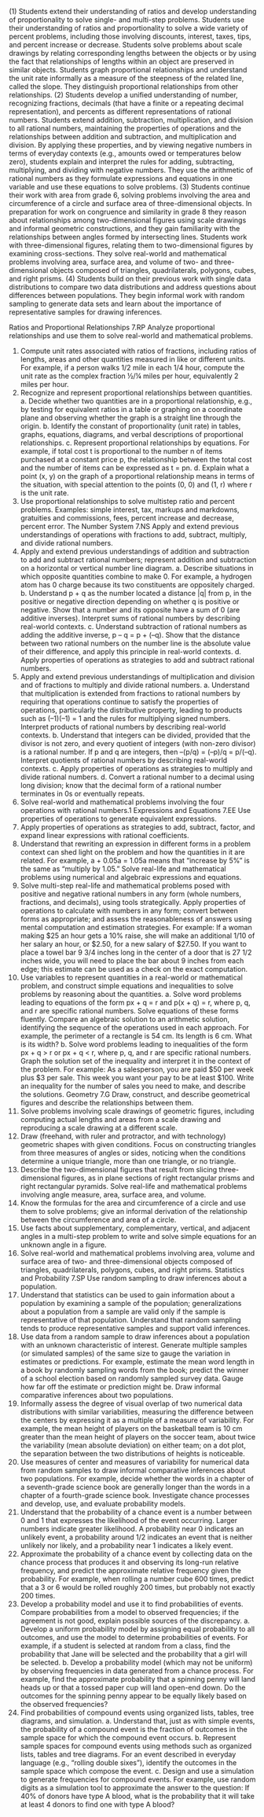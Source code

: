 (1) Students extend their understanding of ratios and develop understanding of proportionality to solve single- and multi-step
problems. Students use their understanding of ratios and proportionality to solve a wide variety of percent problems,
including those involving discounts, interest, taxes, tips, and percent increase or decrease. Students solve problems about
scale drawings by relating corresponding lengths between the objects or by using the fact that relationships of lengths
within an object are preserved in similar objects. Students graph proportional relationships and understand the unit rate
informally as a measure of the steepness of the related line, called the slope. They distinguish proportional relationships
from other relationships.
(2) Students develop a unified understanding of number, recognizing fractions, decimals (that have a finite or a repeating decimal representation), and percents as different representations of rational numbers. Students extend addition, subtraction,
multiplication, and division to all rational numbers, maintaining the properties of operations and the relationships between
addition and subtraction, and multiplication and division. By applying these properties, and by viewing negative numbers
in terms of everyday contexts (e.g., amounts owed or temperatures below zero), students explain and interpret the rules for
adding, subtracting, multiplying, and dividing with negative numbers. They use the arithmetic of rational numbers as they
formulate expressions and equations in one variable and use these equations to solve problems.
(3) Students continue their work with area from grade 6, solving problems involving the area and circumference of a circle and
surface area of three-dimensional objects. In preparation for work on congruence and similarity in grade 8 they reason
about relationships among two-dimensional figures using scale drawings and informal geometric constructions, and they
gain familiarity with the relationships between angles formed by intersecting lines. Students work with three-dimensional
figures, relating them to two-dimensional figures by examining cross-sections. They solve real-world and mathematical
problems involving area, surface area, and volume of two- and three-dimensional objects composed of triangles,
quadrilaterals, polygons, cubes, and right prisms.
(4) Students build on their previous work with single data distributions to compare two data distributions and address
questions about differences between populations. They begin informal work with random sampling to generate data sets
and learn about the importance of representative samples for drawing inferences. 

Ratios and Proportional Relationships 7.RP
Analyze proportional relationships and use them to solve real-world and mathematical problems.
1. Compute unit rates associated with ratios of fractions, including ratios of lengths, areas and other quantities measured in
like or different units. For example, if a person walks 1/2 mile in each 1/4 hour, compute the unit rate as the complex
fraction ½/¼ miles per hour, equivalently 2 miles per hour.
2. Recognize and represent proportional relationships between quantities.
a. Decide whether two quantities are in a proportional relationship, e.g., by testing for equivalent ratios in a table or
graphing on a coordinate plane and observing whether the graph is a straight line through the origin.
b. Identify the constant of proportionality (unit rate) in tables, graphs, equations, diagrams, and verbal descriptions of
proportional relationships.
c. Represent proportional relationships by equations. For example, if total cost t is proportional to the number n of items
purchased at a constant price p, the relationship between the total cost and the number of items can be expressed
as t = pn.
d. Explain what a point (x, y) on the graph of a proportional relationship means in terms of the situation, with special
attention to the points (0, 0) and (1, r) where r is the unit rate.
3. Use proportional relationships to solve multistep ratio and percent problems. Examples: simple interest, tax, markups and
markdowns, gratuities and commissions, fees, percent increase and decrease, percent error.
The Number System 7.NS
Apply and extend previous understandings of operations with fractions to add, subtract, multiply, and divide
rational numbers.
1. Apply and extend previous understandings of addition and subtraction to add and subtract rational numbers; represent
addition and subtraction on a horizontal or vertical number line diagram.
a. Describe situations in which opposite quantities combine to make 0. For example, a hydrogen atom has 0 charge
because its two constituents are oppositely charged.
b. Understand p + q as the number located a distance |q| from p, in the positive or negative direction depending on
whether q is positive or negative. Show that a number and its opposite have a sum of 0 (are additive inverses).
Interpret sums of rational numbers by describing real-world contexts.
c. Understand subtraction of rational numbers as adding the additive inverse, p – q = p + (–q). Show that the distance
between two rational numbers on the number line is the absolute value of their difference, and apply this principle in
real-world contexts.
d. Apply properties of operations as strategies to add and subtract rational numbers.
2. Apply and extend previous understandings of multiplication and division and of fractions to multiply and divide rational
numbers.
a. Understand that multiplication is extended from fractions to rational numbers by requiring that operations continue to
satisfy the properties of operations, particularly the distributive property, leading to products such as (–1)(–1) = 1 and
the rules for multiplying signed numbers. Interpret products of rational numbers by describing real-world contexts.
b. Understand that integers can be divided, provided that the divisor is not zero, and every quotient of integers (with
non-zero divisor) is a rational number. If p and q are integers, then –(p/q) = (–p)/q = p/(–q). Interpret quotients of
rational numbers by describing real-world contexts.
c. Apply properties of operations as strategies to multiply and divide rational numbers.
d. Convert a rational number to a decimal using long division; know that the decimal form of a rational number terminates
in 0s or eventually repeats.
3. Solve real-world and mathematical problems involving the four operations with rational numbers.1
Expressions and Equations 7.EE
Use properties of operations to generate equivalent expressions.
1. Apply properties of operations as strategies to add, subtract, factor, and expand linear expressions with rational coefficients.
2. Understand that rewriting an expression in different forms in a problem context can shed light on the problem and how the
quantities in it are related. For example, a + 0.05a = 1.05a means that “increase by 5%” is the same as “multiply by 1.05.”
Solve real-life and mathematical problems using numerical and algebraic expressions and equations.
3. Solve multi-step real-life and mathematical problems posed with positive and negative rational numbers in any form (whole
numbers, fractions, and decimals), using tools strategically. Apply properties of operations to calculate with numbers in any
form; convert between forms as appropriate; and assess the reasonableness of answers using mental computation and
estimation strategies. For example: If a woman making $25 an hour gets a 10% raise, she will make an additional 1/10 of
her salary an hour, or $2.50, for a new salary of $27.50. If you want to place a towel bar 9 3/4 inches long in the center of
a door that is 27 1/2 inches wide, you will need to place the bar about 9 inches from each edge; this estimate can be used
as a check on the exact computation.
4. Use variables to represent quantities in a real-world or mathematical problem, and construct simple equations and
inequalities to solve problems by reasoning about the quantities.
a. Solve word problems leading to equations of the form px + q = r and p(x + q) = r, where p, q, and r are specific rational
numbers. Solve equations of these forms fluently. Compare an algebraic solution to an arithmetic solution, identifying
the sequence of the operations used in each approach. For example, the perimeter of a rectangle is 54 cm. Its length
is 6 cm. What is its width?
b. Solve word problems leading to inequalities of the form px + q > r or px + q < r, where p, q, and r are specific rational
numbers. Graph the solution set of the inequality and interpret it in the context of the problem. For example: As a
salesperson, you are paid $50 per week plus $3 per sale. This week you want your pay to be at least $100. Write an
inequality for the number of sales you need to make, and describe the solutions.
Geometry 7.G
Draw, construct, and describe geometrical figures and describe the relationships between them.
1. Solve problems involving scale drawings of geometric figures, including computing actual lengths and areas from a scale
drawing and reproducing a scale drawing at a different scale.
2. Draw (freehand, with ruler and protractor, and with technology) geometric shapes with given conditions. Focus on constructing triangles from three measures of angles or sides, noticing when the conditions determine a unique triangle, more than
one triangle, or no triangle.
3. Describe the two-dimensional figures that result from slicing three-dimensional figures, as in plane sections of right
rectangular prisms and right rectangular pyramids.
Solve real-life and mathematical problems involving angle measure, area, surface area, and volume.
4. Know the formulas for the area and circumference of a circle and use them to solve problems; give an informal derivation of
the relationship between the circumference and area of a circle.
5. Use facts about supplementary, complementary, vertical, and adjacent angles in a multi-step problem to write and solve
simple equations for an unknown angle in a figure.
6. Solve real-world and mathematical problems involving area, volume and surface area of two- and three-dimensional objects
composed of triangles, quadrilaterals, polygons, cubes, and right prisms.
Statistics and Probability 7.SP
Use random sampling to draw inferences about a population.
1. Understand that statistics can be used to gain information about a population by examining a sample of the population;
generalizations about a population from a sample are valid only if the sample is representative of that population.
Understand that random sampling tends to produce representative samples and support valid inferences.
2. Use data from a random sample to draw inferences about a population with an unknown characteristic of interest. Generate
multiple samples (or simulated samples) of the same size to gauge the variation in estimates or predictions. For example,
estimate the mean word length in a book by randomly sampling words from the book; predict the winner of a school election
based on randomly sampled survey data. Gauge how far off the estimate or prediction might be.
Draw informal comparative inferences about two populations.
3. Informally assess the degree of visual overlap of two numerical data distributions with similar variabilities, measuring the
difference between the centers by expressing it as a multiple of a measure of variability. For example, the mean height of
players on the basketball team is 10 cm greater than the mean height of players on the soccer team, about twice the
variability (mean absolute deviation) on either team; on a dot plot, the separation between the two distributions of
heights is noticeable.
4. Use measures of center and measures of variability for numerical data from random samples to draw informal comparative
inferences about two populations. For example, decide whether the words in a chapter of a seventh-grade science book are
generally longer than the words in a chapter of a fourth-grade science book.
Investigate chance processes and develop, use, and evaluate probability models.
5. Understand that the probability of a chance event is a number between 0 and 1 that expresses the likelihood of the event
occurring. Larger numbers indicate greater likelihood. A probability near 0 indicates an unlikely event, a probability around
1/2 indicates an event that is neither unlikely nor likely, and a probability near 1 indicates a likely event.
6. Approximate the probability of a chance event by collecting data on the chance process that produces it and observing its
long-run relative frequency, and predict the approximate relative frequency given the probability. For example, when rolling
a number cube 600 times, predict that a 3 or 6 would be rolled roughly 200 times, but probably not exactly 200 times.
7. Develop a probability model and use it to find probabilities of events. Compare probabilities from a model to observed
frequencies; if the agreement is not good, explain possible sources of the discrepancy.
a. Develop a uniform probability model by assigning equal probability to all outcomes, and use the model to determine
probabilities of events. For example, if a student is selected at random from a class, find the probability that Jane will
be selected and the probability that a girl will be selected.
b. Develop a probability model (which may not be uniform) by observing frequencies in data generated from a chance
process. For example, find the approximate probability that a spinning penny will land heads up or that a tossed paper
cup will land open-end down. Do the outcomes for the spinning penny appear to be equally likely based on the
observed frequencies?
8. Find probabilities of compound events using organized lists, tables, tree diagrams, and simulation.
a. Understand that, just as with simple events, the probability of a compound event is the fraction of outcomes in the
sample space for which the compound event occurs.
b. Represent sample spaces for compound events using methods such as organized lists, tables and tree diagrams.
For an event described in everyday language (e.g., “rolling double sixes”), identify the outcomes in the sample space
which compose the event.
c. Design and use a simulation to generate frequencies for compound events. For example, use random digits as a
simulation tool to approximate the answer to the question: If 40% of donors have type A blood, what is the probability
that it will take at least 4 donors to find one with type A blood?